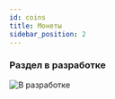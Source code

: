 ```yaml
---
id: coins  
title: Монеты
sidebar_position: 2
---
```

### Раздел в разработке

![В разработке](/img/pontoon.gif )